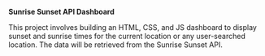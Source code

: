 **Sunrise Sunset API Dashboard**

  This project involves building an HTML, CSS, and JS dashboard to display sunset and sunrise times for the current location or any user-searched location. The data will be retrieved from the Sunrise Sunset API.
